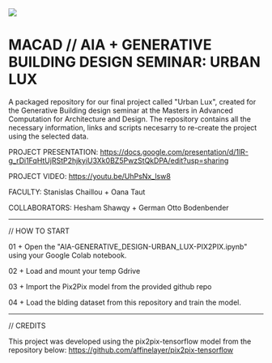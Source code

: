 <img src="./AIA-GEN DESIGN-URBAN LUX-SCIENTIFIC POSTER.jpg">

# MACAD // AIA + GENERATIVE BUILDING DESIGN SEMINAR: URBAN LUX
A packaged repository for our final project called "Urban Lux", created for the Generative Building design seminar at the Masters in Advanced Computation for Architecture and Design.
The repository contains all the necessary information, links and scripts necesarry to re-create the project using the selected data.


PROJECT PRESENTATION: https://docs.google.com/presentation/d/1lR-g_rDi1FqHtUjRStP2hjkyiU3Xk0BZ5PwzStQkDPA/edit?usp=sharing

PROJECT VIDEO: https://youtu.be/UhPsNx_lsw8

FACULTY: Stanislas Chaillou + Oana Taut

COLLABORATORS: Hesham Shawqy + German Otto Bodenbender


-----------------------------------------

// HOW TO START

01 + Open the "AIA-GENERATIVE_DESIGN-URBAN_LUX-PIX2PIX.ipynb" using your Google Colab notebook.

02 + Load and mount your temp Gdrive 

03 + Import the Pix2Pix model from the provided github repo

04 + Load the blding dataset from this repository and train the model.


-----------------------------------------

// CREDITS

This project was developed using the pix2pix-tensorflow model from the repository below:
https://github.com/affinelayer/pix2pix-tensorflow
